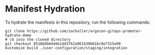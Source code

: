 # Manifest Hydration

To hydrate the manifests in this repository, run the following commands:

```shell
git clone https://github.com/zachaller/argocon-gitops-promoter-hydrate-demo
# cd into the cloned directory
git checkout 85188db64dde1dd3762a961b39b81bc9e7315e90
kustomize build ./user-configuration/staging/integration
```
